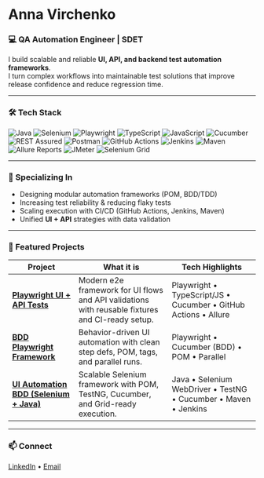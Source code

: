 # Anna Virchenko
### 💻 QA Automation Engineer | SDET

I build scalable and reliable **UI, API, and backend test automation frameworks**.  
I turn complex workflows into maintainable test solutions that improve release confidence and reduce regression time.

---

### 🛠 Tech Stack
![Java](https://img.shields.io/badge/Java-ED8B00?style=for-the-badge&logo=openjdk&logoColor=white)
![Selenium](https://img.shields.io/badge/Selenium-43B02A?style=for-the-badge&logo=selenium&logoColor=white)
![Playwright](https://img.shields.io/badge/Playwright-2EAD33?style=for-the-badge&logo=playwright&logoColor=white)
![TypeScript](https://img.shields.io/badge/TypeScript-3178C6?style=for-the-badge&logo=typescript&logoColor=white)
![JavaScript](https://img.shields.io/badge/JavaScript-F7DF1E?style=for-the-badge&logo=javascript&logoColor=black)
![Cucumber](https://img.shields.io/badge/Cucumber-23D96C?style=for-the-badge&logo=cucumber&logoColor=white)
![REST Assured](https://img.shields.io/badge/REST%20Assured-3C873A?style=for-the-badge&logo=java&logoColor=white)
![Postman](https://img.shields.io/badge/Postman-FF6C37?style=for-the-badge&logo=postman&logoColor=white)
![GitHub Actions](https://img.shields.io/badge/GitHub%20Actions-2088FF?style=for-the-badge&logo=githubactions&logoColor=white)
![Jenkins](https://img.shields.io/badge/Jenkins-D24939?style=for-the-badge&logo=jenkins&logoColor=white)
![Maven](https://img.shields.io/badge/Maven-C71A36?style=for-the-badge&logo=apachemaven&logoColor=white)
![Allure Reports](https://img.shields.io/badge/Allure%20Reports-FF4F5A?style=for-the-badge&logo=allure&logoColor=white)
![JMeter](https://img.shields.io/badge/JMeter-D22128?style=for-the-badge&logo=apache%20jmeter&logoColor=white)
![Selenium Grid](https://img.shields.io/badge/Selenium%20Grid-43B02A?style=for-the-badge&logo=selenium&logoColor=white)

---

### 🔧 Specializing In
- Designing modular automation frameworks (POM, BDD/TDD)
- Increasing test reliability & reducing flaky tests
- Scaling execution with CI/CD (GitHub Actions, Jenkins, Maven)
- Unified **UI + API** strategies with data validation

---

### 🚀 Featured Projects

| Project | What it is | Tech Highlights |
|---|---|---|
| **[Playwright UI + API Tests](https://github.com/annavirchenkowork-coder/playwright-ui-api-tests)** | Modern e2e framework for UI flows and API validations with reusable fixtures and CI-ready setup. | Playwright • TypeScript/JS • Cucumber • GitHub Actions • Allure |
| **[BDD Playwright Framework](https://github.com/annavirchenkowork-coder/bdd-playwright-framework)** | Behavior-driven UI automation with clean step defs, POM, tags, and parallel runs. | Playwright • Cucumber (BDD) • POM • Parallel |
| **[UI Automation BDD (Selenium + Java)](https://github.com/annavirchenkowork-coder/ui-automation-bdd-selenium-java)** | Scalable Selenium framework with POM, TestNG, Cucumber, and Grid-ready execution. | Java • Selenium WebDriver • TestNG • Cucumber • Maven • Jenkins |

---

### 📫 Connect
[LinkedIn](https://www.linkedin.com/in/anna-virchenko-work) • [Email](mailto:anna.virchenko.work@gmail.com)

